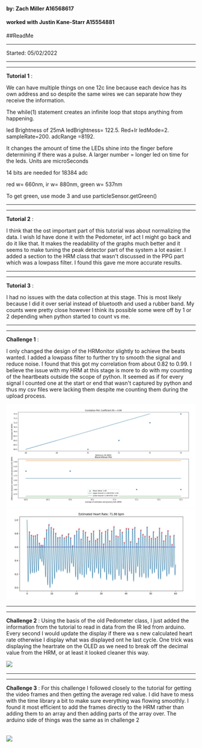 #### by: Zach Miller A16568617
#### worked with Justin Kane-Starr A15554881

##ReadMe

---
Started: 05/02/2022

---
---
**Tutorial 1** :

We can have multiple things on one 12c line because each device has its own address
and so despite the same wires we can separate how they receive the information.

The while(1) statement creates an infinite loop that stops anything from happening.

led Brightness of 25mA ledBrightness= 122.5. Red+Ir ledMode=2. sampleRate=200. adcRange
=8192.

It changes the amount of time the LEDs shine into the finger before determining if
there was a pulse. A larger number = longer led on time for the leds. Units are microSeconds

14 bits are needed for 18384 adc

red w= 660nm, ir w= 880nm, green w= 537nm

To get green, use mode 3 and use particleSensor.getGreen()


---
---
**Tutorial 2** :

I think that the ost important part of this tutorial was about normalizing the data.
I wish Id have done it with the Pedometer, inf act I might go back and do it like that.
It makes the readability of the graphs much better and it seems to make tuning
the peak detector part of the system a lot easier. I added a section to the HRM class
that wasn't discussed in the PPG part which was a lowpass filter. I found this gave
me more accurate results.

---
---
**Tutorial 3** :

I had no issues with the data collection at this stage. This is most likely because
I did it over serial instead of bluetooth and used a rubber band. My counts were
pretty close however I think its possible some were off by 1 or 2 depending when 
python started to count vs me.

---
---
**Challenge 1** :

I only changed the design of the HRMonitor slightly to achieve the beats wanted. I added
a lowpass filter to further try to smooth the signal and reduce noise. I found that
this got my correlation from about 0.82 to 0.99. I believe the issue with my HRM at
this stage is more to do with my counting of the heartbeats outside the scope of python.
It seemed as if for every signal I counted one at the start or end that wasn't captured
by python and thus my csv files were lacking them despite me counting them during the 
upload process.

![](images/chall1.JPG)
![](images/chall1InAction.JPG)

---
---
**Challenge 2** :
Using the basis of the old Pedometer class, I just added the information from
the tutorial to read in data from the IR led from arduino. Every second I would
update the display if there wa s new calculated heart rate otherwise I display
what was displayed ont he last cycle. One trick was displaying the heartrate
on the OLED as we need to break off the decimal value from the HRM, or at least
it looked cleaner this way.

![](images/chall2.gif)

---
---
**Challenge 3** :
For this challenge I followed closely to the tutorial for getting the video
frames and then getting the average red value. I did have to mess with the 
time library a bit to make sure everything was flowing smoothly. I found it
most efficient to add the frames directly to the HRM rather than adding them
to an array and then adding parts of the array over. The arduino side of things
was the same as in challenge 2

![](images/chall3.gif)
---